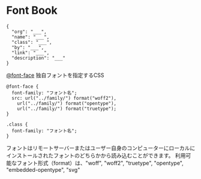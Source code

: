 # Font Book
```
{
  "org": "___",
  "name": "___",
  "class": "___",
  "by": "___",
  "link": "___",
  "description": "___"
}
```

[@font-face](https://developer.mozilla.org/ja/docs/Web/CSS/@font-face)
独自フォントを指定するCSS

```
@font-face {
  font-family: "フォント名";
  src: url("../family/") format("woff2"),
    url("../family/") format("opentype"),
    url("../family/") format("truetype");
}

.class {
  font-family: "フォント名";
}
```
フォントはリモートサーバーまたはユーザー自身のコンピューターにローカルにインストールされたフォントのどちらかから読み込むことができます。
利用可能なフォント形式（format）は、"woff", "woff2", "truetype", "opentype", "embedded-opentype", "svg"
